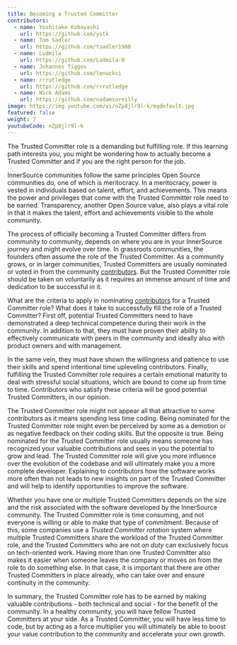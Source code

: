 ```yaml
---
title: Becoming a Trusted Committer
contributors:
  - name: Yoshitake Kobayashi
    url: https://github.com/ystk
  - name: Tom Sadler
    url: https://github.com/tsadler1988
  - name: Ludmila
    url: https://github.com/Ludmila-N
  - name: Johannes Tigges
    url: https://github.com/lenucksi
  - name: rrrutledge
    url: https://github.com/rrrutledge
  - name: Nick Adams
    url: https://github.com/nadamsoreilly
image: https://img.youtube.com/vi/nZp8jlr9l-k/mqdefault.jpg
featured: false
weight: 7
youtubeCode: nZp8jlr9l-k
---
```

<div class="paragraph">
<p>The Trusted Committer role is a demanding but fulfilling role.
If this learning path interests you, you might be wondering how to actually become a Trusted Committer and if you are the right person for the job.</p>
</div>
<div class="paragraph">
<p>InnerSource communities follow the same principles Open Source communities do, one of which is meritocracy.
In a meritocracy, power is vested in individuals based on talent, effort, and achievements.
This means the power and privileges that come with the Trusted Committer role need to be earned.
Transparency, another Open Source value, also plays a vital role in that it makes the talent, effort and achievements visible to the whole community.</p>
</div>
<div class="paragraph">
<p>The process of officially becoming a Trusted Committer differs from community to community, depends on where you are in your InnerSource journey and might evolve over time.
In grassroots communities, the founders often assume the role of the Trusted Committer.
As a community grows, or in larger communities, Trusted Committers are usually nominated or voted in from the community <a href="https://innersourcecommons.org/learn/learning-path/contributor">contributors</a>.
But the Trusted Committer role should be taken on voluntarily as it requires an immense amount of time and dedication to be successful in it.</p>
</div>
<div class="paragraph">
<p>What are the criteria to apply in nominating <a href="https://innersourcecommons.org/learn/learning-path/contributor">contributors</a> for a Trusted Committer role?
What does it take to successfully fill the role of a Trusted Committer?
First off, potential Trusted Committers need to have demonstrated a deep technical competence during their work in the community.
In addition to that, they must have proven their ability to effectively communicate with peers in the community and ideally also with
product owners and with management.</p>
</div>
<div class="paragraph">
<p>In the same vein, they must have shown the willingness and patience to use their skills and spend intentional time upleveling contributors.
Finally, fulfilling the Trusted Committer role requires a certain emotional maturity to deal with stressful social situations, which are bound to come up from time to time.
Contributors who satisfy these criteria will be good potential Trusted Committers, in our opinion.</p>
</div>
<div class="paragraph">
<p>The Trusted Committer role might not appear all that attractive to some contributors as it means spending less time coding.
Being nominated for the Trusted Committer role might even be perceived by some as a demotion or as negative feedback on their coding skills.
But the opposite is true.
Being nominated for the Trusted Committer role usually means someone has recognized your valuable contributions and sees in you the potential to grow and lead.
The Trusted Committer role will give you more influence over the evolution of the codebase and will ultimately make you a more complete developer.
Explaining to contributors how the software works more often than not leads to new insights on part of the Trusted Committer and will help to identify opportunities to improve the software.</p>
</div>
<div class="paragraph">
<p>Whether you have one or multiple Trusted Committers depends on the size and the risk associated with the software developed by the InnerSource community.
The Trusted Committer role is time consuming, and not everyone is willing or able to make that type of commitment.
Because of this, some companies use a <em>Trusted Committer rotation</em> system where multiple Trusted Committers share the workload of the Trusted Committer role, and the Trusted Committers who are not <em>on duty</em> can exclusively focus on tech-oriented work.
Having more than one Trusted Committer also makes it easier when someone leaves the company or moves on from the role to do something else.
In that case, it is important that there are other Trusted Committers in place already, who can take over and ensure continuity in the community.</p>
</div>
<div class="paragraph">
<p>In summary, the Trusted Committer role has to be earned by making valuable contributions - both technical and social - for the benefit of the community.
In a healthy community, you will have fellow Trusted Committers at your side.
As a Trusted Committer, you will have less time to code, but by acting as a force multiplier you will ultimately be able to boost your value contribution to the community and accelerate your own growth.</p>
</div>
<!--- This file autogenerated from https://github.com/InnerSourceCommons/InnerSourceLearningPath/blob/master/scripts -->